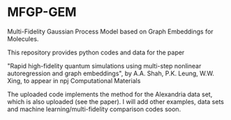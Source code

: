 # MFGP-GEM
Multi-Fidelity Gaussian Process Model based on Graph Embeddings for Molecules.

This repository provides python codes and data for the paper 

"Rapid high-fidelity quantum simulations using multi-step nonlinear autoregression and graph embeddings", by A.A. Shah, P.K. Leung, W.W. Xing, to appear in npj Computational Materials

The uploaded code implements the method for the Alexandria data set, which is also uploaded (see the paper). I will add other examples, data sets and machine learning/multi-fidelity comparison codes soon.
